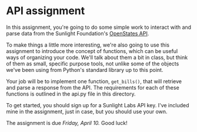 # API assignment

In this assignment, you're going to do some simple work to interact with and parse data from the Sunlight Foundation's [OpenStates API](http://sunlightlabs.github.io/openstates-api/).

To make things a little more interesting, we're also going to use this assignment to introduce the concept of functions, which can be useful ways of organizing your code. We'll talk about them a bit in class, but think of them as small, specific purpose tools, not unlike some of the objects we've been using from Python's standard library up to this point.

Your job will be to implement one function, ```get_bills()```, that will retrieve and parse a response from the API. The requirements for each of these functions is outlined in the api.py file in this directory.

To get started, you should sign up for a Sunlight Labs API key. I've included mine in the assignment, just in case, but you should use your own.

The assignment is due *Friday, April 10.* Good luck!